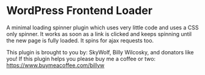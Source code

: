 # WordPress Frontend Loader
A minimal loading spinner plugin which uses very little code and uses a CSS only spinner. It works as soon as a link is clicked and keeps spinning until the new page is fully loaded. It spins for ajax requests too.

This plugin is brought to you by: SkyWolf, Billy Wilcosky, and donators like you! If this plugin helps you please buy me a coffee or two: https://www.buymeacoffee.com/billyw
